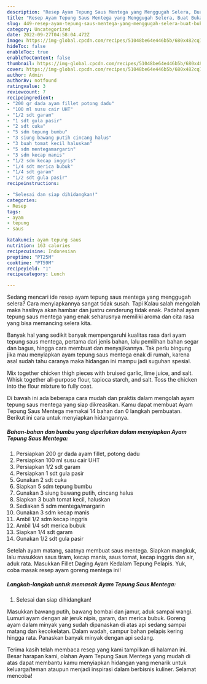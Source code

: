```yaml
---
description: "Resep Ayam Tepung Saus Mentega yang Menggugah Selera, Buat Buka Puasa}"
title: "Resep Ayam Tepung Saus Mentega yang Menggugah Selera, Buat Buka Puasa}"
slug: 449-resep-ayam-tepung-saus-mentega-yang-menggugah-selera-buat-buka-puasa
category: Uncategorized
date: 2022-09-27T04:58:04.472Z
image: https://img-global.cpcdn.com/recipes/51048be64e446b5b/680x482cq70/ayam-tepung-saus-mentega-foto-resep-utama.jpg
hideToc: false
enableToc: true
enableTocContent: false
thumbnail: https://img-global.cpcdn.com/recipes/51048be64e446b5b/680x482cq70/ayam-tepung-saus-mentega-foto-resep-utama.jpg
cover: https://img-global.cpcdn.com/recipes/51048be64e446b5b/680x482cq70/ayam-tepung-saus-mentega-foto-resep-utama.jpg
author: Admin
authorAv: notfound
ratingvalue: 3
reviewcount: 7
recipeingredient:
- "200 gr dada ayam fillet potong dadu"
- "100 ml susu cair UHT"
- "1/2 sdt garam"
- "1 sdt gula pasir"
- "2 sdt cuka"
- "5 sdm tepung bumbu"
- "3 siung bawang putih cincang halus"
- "3 buah tomat kecil haluskan"
- "5 sdm mentegamargarin"
- "3 sdm kecap manis"
- "1/2 sdm kecap inggris"
- "1/4 sdt merica bubuk"
- "1/4 sdt garam"
- "1/2 sdt gula pasir"
recipeinstructions:

- "Selesai dan siap dihidangkan!"
categories:
- Resep
tags:
- ayam
- tepung
- saus

katakunci: ayam tepung saus 
nutrition: 163 calories
recipecuisine: Indonesian
preptime: "PT25M"
cooktime: "PT59M"
recipeyield: "1"
recipecategory: Lunch

---
```



Sedang mencari ide resep ayam tepung saus mentega yang menggugah selera? Cara menyiapkannya sangat tidak susah. Tapi Kalau salah mengolah maka hasilnya akan hambar dan justru cenderung tidak enak. Padahal ayam tepung saus mentega yang enak seharusnya memiliki aroma dan cita rasa yang bisa memancing selera kita.


Banyak hal yang sedikit banyak mempengaruhi kualitas rasa dari ayam tepung saus mentega, pertama dari jenis bahan, lalu pemilihan bahan segar dan bagus, hingga cara membuat dan menyajikannya. Tak perlu bingung jika mau menyiapkan ayam tepung saus mentega enak di rumah, karena asal sudah tahu caranya maka hidangan ini mampu jadi suguhan spesial.

Mix together chicken thigh pieces with bruised garlic, lime juice, and salt. Whisk together all-purpose flour, tapioca starch, and salt. Toss the chicken into the flour mixture to fully coat.


Di bawah ini ada beberapa cara mudah dan praktis dalam mengolah ayam tepung saus mentega yang siap dikreasikan. Kamu dapat membuat Ayam Tepung Saus Mentega memakai 14 bahan dan 0 langkah pembuatan. Berikut ini cara untuk menyiapkan hidangannya.

<!--inarticleads1-->

##### Bahan-bahan dan bumbu yang diperlukan dalam menyiapkan Ayam Tepung Saus Mentega:

1. Persiapkan 200 gr dada ayam fillet, potong dadu
1. Persiapkan 100 ml susu cair UHT
1. Persiapkan 1/2 sdt garam
1. Persiapkan 1 sdt gula pasir
1. Gunakan 2 sdt cuka
1. Siapkan 5 sdm tepung bumbu
1. Gunakan 3 siung bawang putih, cincang halus
1. Siapkan 3 buah tomat kecil, haluskan
1. Sediakan 5 sdm mentega/margarin
1. Gunakan 3 sdm kecap manis
1. Ambil 1/2 sdm kecap inggris
1. Ambil 1/4 sdt merica bubuk
1. Siapkan 1/4 sdt garam
1. Gunakan 1/2 sdt gula pasir


Setelah ayam matang, saatnya membuat saus mentega. Siapkan mangkuk, lalu masukkan saus tiram, kecap manis, saus tomat, kecap inggris dan air, aduk rata. Masukkan Fillet Daging Ayam Kedalam Tepung Pelapis. Yuk, coba masak resep ayam goreng mentega ini! 

<!--inarticleads2-->

##### Langkah-langkah untuk memasak Ayam Tepung Saus Mentega:


1. Selesai dan siap dihidangkan!

Masukkan bawang putih, bawang bombai dan jamur, aduk sampai wangi. Lumuri ayam dengan air jeruk nipis, garam, dan merica bubuk. Goreng ayam dalam minyak yang sudah dipanaskan di atas api sedang sampai matang dan kecokelatan. Dalam wadah, campur bahan pelapis kering hingga rata. Panaskan banyak minyak dengan api sedang. 

Terima kasih telah membaca resep yang kami tampilkan di halaman ini. Besar harapan kami, olahan Ayam Tepung Saus Mentega yang mudah di atas dapat membantu kamu menyiapkan hidangan yang menarik untuk keluarga/teman ataupun menjadi inspirasi dalam berbisnis kuliner. Selamat mencoba!
